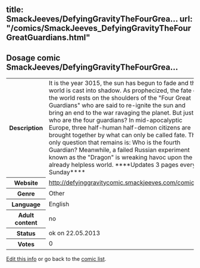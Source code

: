 title: SmackJeeves/DefyingGravityTheFourGrea...
url: "/comics/SmackJeeves_DefyingGravityTheFourGreatGuardians.html"
---
Dosage comic SmackJeeves/DefyingGravityTheFourGrea...
-----------------------------------------

<p id="msg"></p>
<script type="text/javascript">
if (window.location.search === '?edit_info_mail=sent_ok') {
  var elem = document.getElementById("msg");
  elem.innerHTML = 'Edited information sucessfully sent for review, which is usually done daily. Thanks!';
  elem.className = 'ok';
}
</script>
<table class="comicinfo">
<tr>
<th>Description</th><td>It is the year 3015, the sun has begun to fade and the world is cast into shadow. As prophecized, the fate of the world rests on the shoulders of the &quot;Four Great Guardians&quot; who are said to re-ignite the sun and bring an end to the war ravaging the planet. But just who are the four guardians? In mid-apocalyptic Europe, three half-human half-demon citizens are brought together by what can only be called fate. The only question that remains is: Who is the fourth Guardian? Meanwhile, a failed Russian experiment known as the &quot;Dragon&quot; is wreaking havoc upon the already helpless world. ****Updates 3 pages every Sunday****</td>
</tr>
<tr>
<th>Website</th><td><a href="http://defyinggravitycomic.smackjeeves.com/comics/">http://defyinggravitycomic.smackjeeves.com/comics/</a></td>
</tr>
<tr>
<th>Genre</th><td>Other</td>
</tr>
<tr>
<th>Language</th><td>English</td>
</tr>
<tr>
<th>Adult content</th><td>no</td>
</tr>
<tr>
<th>Status</th><td>ok on 22.05.2013</td>
</tr>
<tr>
<th>Votes</th><td>0</td>
</tr>
</table>

[Edit this info](SmackJeeves_DefyingGravityTheFourGreatGuardians_edit.html) or go back to the [comic list](../comic-index.html).
